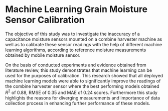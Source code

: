 # Machine Learning Grain Moisture Sensor Calibration



The objective of this study was to investigate the inaccuracy of a capacitance
moisture sensors mounted on a combine harvester machine as well as to calibrate these sensor readings with the help of different machine learning algorithms, according to reference moisture measurements obtained by mobile moisture sensor.

On the basis of conducted experiments and evidence obtained from literature review, this study demonstrates that machine learning can be used for the purposes of calibration. This research showed that all deployed machine learning models were able to significantly improve the readings of the combine harvester sensor where the best performing models obtained $R^2$ of 0.88, RMSE of 0.35 and MAE of 0.24 scores.
Furthermore this study highlights the reasons for diverging measurements and importance of data collection process in enhancing further performance of these models.

